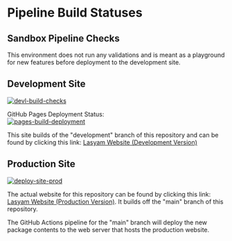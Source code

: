 # Pipeline Build Statuses

## Sandbox Pipeline Checks

This environment does not run any validations and is meant as a playground for new features before deployment to the development site.

## Development Site

[![devl-build-checks](https://github.com/pperepa/lasyam_website/actions/workflows/devl-site-validation.yml/badge.svg)](https://github.com/pperepa/lasyam_website/actions/workflows/devl-site-validation.yml)

GitHub Pages Deployment Status:  
[![pages-build-deployment](https://github.com/pperepa/lasyam_website/actions/workflows/pages/pages-build-deployment/badge.svg)](https://github.com/pperepa/lasyam_website/actions/workflows/pages/pages-build-deployment)

This site builds of the "development" branch of this repository and can be found by clicking this link: [Lasyam Website (Development Version)](https://pperepa.github.io/lasyam_website/)

## Production Site

[![deploy-site-prod](https://github.com/pperepa/lasyam_website/actions/workflows/deploy-site-prod.yml/badge.svg)](https://github.com/pperepa/lasyam_website/actions/workflows/deploy-site-prod.yml)

The actual website for this repository can be found by clicking this link: [Lasyam Website (Production Version)](https://www.lasyam.org/). It builds off the "main" branch of this repository.  

The GitHub Actions pipeline for the "main" branch will deploy the new package contents to the web server that hosts the production website.  
